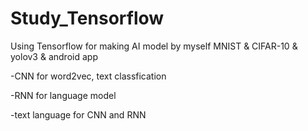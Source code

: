 # Study_Tensorflow



Using Tensorflow for making AI model by myself
MNIST & CIFAR-10 & yolov3 & android app


-CNN for word2vec, text classfication

-RNN for language model 


-text language for CNN and RNN


